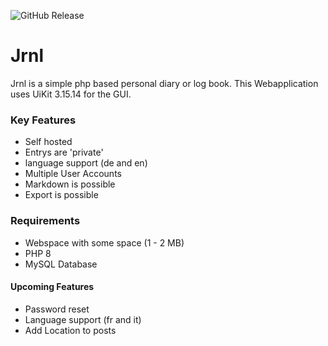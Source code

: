 ![GitHub Release](https://img.shields.io/github/v/release/cheinisch/journal?label=Latest%20Version)
# Jrnl

Jrnl is a simple php based personal diary or log book. This Webapplication uses UiKit 3.15.14 for the GUI.

### Key Features

* Self hosted
* Entrys are 'private'
* language support (de and en)
* Multiple User Accounts
* Markdown is possible
* Export is possible

### Requirements

* Webspace with some space (1 - 2 MB)
* PHP 8
* MySQL Database

#### Upcoming Features

* Password reset
* Language support (fr and it)
* Add Location to posts
